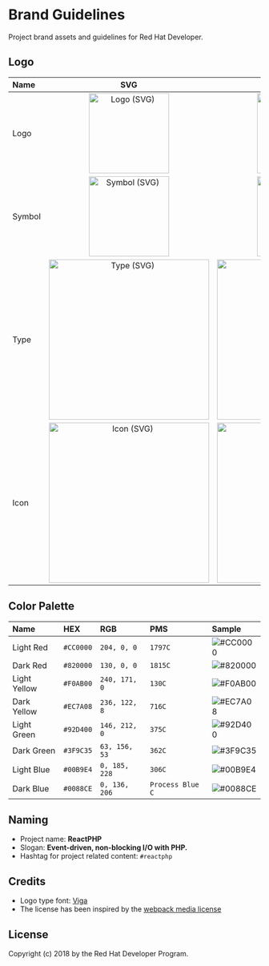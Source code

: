 Brand Guidelines
========

Project brand assets and guidelines for Red Hat Developer.

Logo
----

| Name   | SVG                                                                                                                                          | PNG                                                                                                                                          |
|:-------|:--------------------------------------------------------------------------------------------------------------------------------------------:|:--------------------------------------------------------------------------------------------------------------------------------------------:|
| Logo   | <a href="reactphp-logo.svg"><img src="https://rawgit.com/reactphp/branding/master/reactphp-logo.svg" alt="Logo (SVG)" width="160"></a>       | <a href="reactphp-logo.png"><img src="https://rawgit.com/reactphp/branding/master/reactphp-logo.png" alt="Logo (PNG)" width="160"></a>       |
| Symbol | <a href="reactphp-symbol.svg"><img src="https://rawgit.com/reactphp/branding/master/reactphp-symbol.svg" alt="Symbol (SVG)" width="160"></a> | <a href="reactphp-symbol.png"><img src="https://rawgit.com/reactphp/branding/master/reactphp-symbol.png" alt="Symbol (PNG)" width="160"></a> |
| Type   | <a href="reactphp-type.svg"><img src="https://rawgit.com/reactphp/branding/master/reactphp-type.svg" alt="Type (SVG)" width="320"></a>       | <a href="reactphp-type.png"><img src="https://rawgit.com/reactphp/branding/master/reactphp-type.png" alt="Type (PNG)" width="320"></a>       |
| Icon   | <a href="reactphp-icon.svg"><img src="https://rawgit.com/reactphp/branding/master/reactphp-icon.svg" alt="Icon (SVG)" width="320"></a>       | <a href="reactphp-icon.png"><img src="https://rawgit.com/reactphp/branding/master/reactphp-icon.png" alt="Icon (PNG)" width="320"></a>       |

Color Palette
-------------

| Name             | HEX       | RGB           | PMS           | Sample                                              |
|:-----------------|:----------|:--------------|:--------------|:----------------------------------------------------|
| Light Red        | `#CC0000` | `204, 0, 0` | `1797C` | ![#CC0000](http://placehold.it/60x30/CC0000/CC0000) |
| Dark Red       | `#820000` | `130, 0, 0`  | `1815C` | ![#820000](http://placehold.it/60x30/820000/820000) |
| Light Yellow       | `#F0AB00` | `240, 171, 0`  | `130C` | ![#F0AB00](http://placehold.it/60x30/F0AB00/F0AB00) |
| Dark Yellow       | `#EC7A08` | `236, 122, 8`  | `716C` | ![#EC7A08](http://placehold.it/60x30/EC7A08/EC7A08) |
| Light Green       | `#92D400` | `146, 212, 0`  | `375C` | ![#92D400](http://placehold.it/60x30/92D400/92D400) |
| Dark Green       | `#3F9C35` | `63, 156, 53`  | `362C` | ![#3F9C35](http://placehold.it/60x30/3F9C35/3F9C35) |
| Light Blue       | `#00B9E4` | `0, 185, 228`  | `306C` | ![#00B9E4](http://placehold.it/60x30/00B9E4/00B9E4) |
| Dark Blue       | `#0088CE` | `0, 136, 206`  | `Process Blue C` | ![#0088CE](http://placehold.it/60x30/0088CE/0088CE) |

Naming
------

* Project name: **ReactPHP**
* Slogan: **Event-driven, non-blocking I/O with PHP.**
* Hashtag for project related content: `#reactphp`

Credits
-------

* Logo type font: [Viga](https://fonts.google.com/specimen/Viga)
* The license has been inspired by the [webpack media license](https://github.com/webpack/media/blob/master/LICENSE)

License
-------

Copyright (c) 2018 by the Red Hat Developer Program.

